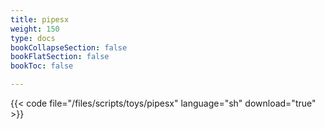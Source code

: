 ```yaml
---
title: pipesx
weight: 150
type: docs
bookCollapseSection: false
bookFlatSection: false
bookToc: false

---
```


{{< code file="/files/scripts/toys/pipesx" language="sh" download="true" >}}

